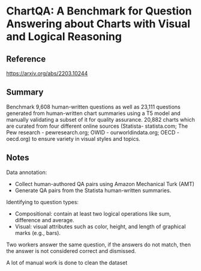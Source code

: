 # ChartQA: A Benchmark for Question Answering about Charts with Visual and Logical Reasoning
## Reference

https://arxiv.org/abs/2203.10244

## Summary

Benchmark 9,608 human-written questions as well as 23,111 questions generated from human-written chart summaries using a T5 model and manually validating a subset of it for quality assurance. 20,882 charts which are curated from four different online sources (Statista- statista.com; The Pew research - pewresearch.org; OWID - ourworldindata.org; OECD - oecd.org) to ensure variety in visual styles and topics.

## Notes

Data annotation:
- Collect human-authored QA pairs using Amazon Mechanical Turk (AMT)
- Generate QA pairs from the Statista human-written summaries.

Identifying to question types:
- Compositional: contain at least two logical operations like sum, difference and average.
- Visual: visual attributes such as color, height, and length of graphical marks (e.g., bars).

Two workers answer the same question, if the answers do not match, then the answer is not considered correct and dismissed.

A lot of manual work is done to clean the dataset

